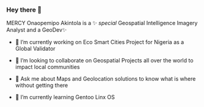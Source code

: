 ### Hey there 👋

MERCY Onaopemipo Akintola is a ✨ _special_ Geospatial Intelligence Imagery Analyst and a GeoDev✨

- 🔭 I’m currently working on Eco Smart Cities Project for Nigeria as a Global Validator 

- 👯 I’m looking to collaborate on Geospatial Projects all over the world to impact local communities

- 💬 Ask me about Maps and Geolocation solutions to know what is where without getting there

- 🌱 I’m currently learning Gentoo Linx OS
<!--
**Mercy14846/Mercy14846** is a ✨ _special_ ✨ repository because its `README.md` (this file) appears on your GitHub profile.

Here are some ideas to get you started:

- 🔭 I’m currently working on Eco Smart Cities Project for Nigeria
-  ...
- 👯 I’m looking to collaborate on ...
- 🤔 I’m looking for help with ...
- 💬 Ask me about ...
- 📫 How to reach me: ...
- 😄 Pronouns: ...
- ⚡ Fun fact: ...
-->
